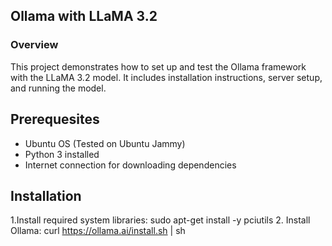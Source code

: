 ## Ollama with LLaMA 3.2

### Overview
This project demonstrates how to set up and test the Ollama framework with the LLaMA 3.2 model. It includes installation instructions, server setup, and running the model.

## Prerequesites
- Ubuntu OS (Tested on Ubuntu Jammy)
- Python 3 installed
- Internet connection for downloading dependencies

## Installation
1.Install required system libraries:
sudo apt-get install -y pciutils
2. Install Ollama:
curl https://ollama.ai/install.sh | sh
